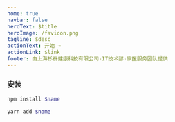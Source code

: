 ```yaml
---
home: true
navbar: false
heroText: $title
heroImage: /favicon.png
tagline: $desc
actionText: 开始 →
actionLink: $link
footer: 由上海杉泰健康科技有限公司-IT技术部-家医服务团队提供
---
```


### 安装

```sh
npm install $name
```

```sh
yarn add $name
```
